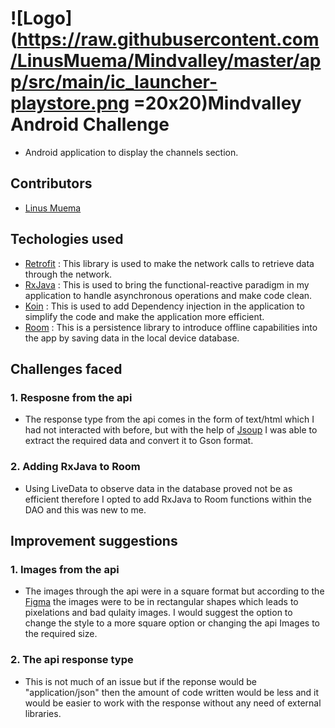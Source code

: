 # ![Logo](https://raw.githubusercontent.com/LinusMuema/Mindvalley/master/app/src/main/ic_launcher-playstore.png =20x20)Mindvalley Android Challenge
* Android application to display the channels section.

## Contributors
* [Linus Muema](https://github.com/LinusMuema)

## Techologies used
* [Retrofit](https://square.github.io/retrofit/) : This library is used to make the network calls to retrieve data through the network.
* [RxJava](https://github.com/ReactiveX/RxJava) : This is used to bring the functional-reactive paradigm in my application to handle asynchronous operations and make code clean.
* [Koin](https://insert-koin.io/) : This is used to add Dependency injection in the application to simplify the code and make the application more efficient.
* [Room](https://developer.android.com/topic/libraries/architecture/room) : This is a persistence library to introduce offline capabilities  into the app by saving data in the local device database.
## Challenges faced
### 1. Resposne from the api
* The response type from the api comes in the form of text/html which I had not interacted with before, but with the help of [Jsoup](https://jsoup.org/) I was able to extract the required data and convert it to Gson format. 

### 2. Adding RxJava to Room
* Using LiveData to observe data in the database proved not be as efficient therefore I opted to add RxJava to Room functions within the DAO and this was new to me.


## Improvement suggestions
### 1. Images from the api
* The images through the api were in a square format but according to the [Figma](https://www.figma.com/file/EjpKhZjcmTwAkrVRUKIK2p/Channels) the images were to be in rectangular shapes which leads to pixelations and bad qulaity images. I would suggest the option to change the style to a more square option or changing the api Images to the required size.

### 2. The api response type
* This is not much of an issue but if the reponse would be "application/json" then the amount of code written would be less and it would be easier to work with the response without any need of external libraries.
